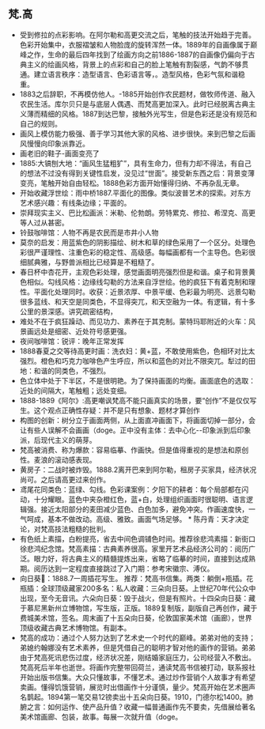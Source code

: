 ## 梵.高
* 受到修拉的点彩影响。在阿尔勒和高更交流之后，笔触的技法开始趋于完善。色彩开始集中，衣服褶皱和人物脸庞的旋转浑然一体。1889年的自画像属于巅峰之作，生命的最后四年找到了绘画方向之前1886-1887的自画像仍偏向于古典主义的绘画风格，背景上的点彩和自己的脸上笔触有割裂感，气韵不够贯通。建立语言秩序：造型语言、色彩语言等，。造型风格，色彩气氛和谐稳重。
* 1883之后辞职，不再模仿他人。-1885开始创作农民题材，做牧师传道、融入农民生活。库尔贝只是与底层人偶遇、而梵高更加深入。此时已经脱离古典主义薄而精细的风格。1887到达巴黎，接触外光写生，但是色彩还是没有规范和自己的规则。
* 画风上模仿能力极强、善于学习其他大家的风格、进步很快。来到巴黎之后画风慢慢向印象派靠近。
* 画老旧的鞋子-画面变亮了
* 1885:大镐刨大地：“画风生猛粗犷”，具有生命力，但有力却不得法，有自己的想法不过没有得到关键性启发，没见过“世面”。接受新东西之后：背景变薄变亮，笔触开始自由轻松。1888色彩方面开始懂得归纳、不再杂乱无章。
* 开始收藏浮世绘：雨中桥1887.平面化的图像。类似波普艺术的探索。对东方艺术感兴趣：有线条边缘；平面的。
* 崇拜现实主义、巴比松画派：米勒、伦勃朗。劳特累克、修拉、希涅克、高更等人过从甚密。
* 铃鼓咖啡馆：人物不再是农民而是市井小人物
* 莫奈的启发：用蓝紫色的阴影描绘、树木和草的绿色采用了一个区分。处理色彩很严谨理性、注重色彩的稳定性、高级感。每幅画都有一个主导色。色彩很细腻典雅，与野兽派相比已经算是不粗糙了。
* 春日杯中杏花开，主观色彩处理，感觉画面明亮强烈但是和谐。桌子和背景黄色相似。勾线风格：边缘线勾勒的方法来自浮世绘。他的疯狂下有着克制和理性。平面化处理同时。收获：近景浓厚、中景平缓、色彩最为明亮、远景勾勒很多蓝线、和天空是同类色，不显得突兀，和天空融为一体。有逻辑，有十多公里的景深感。讲究疏密结构，
* 难处不在于疯狂躁动、而见功力、素养在于其克制。蒙特玛耶附近的火车：风景画远处是细密、近处符号感更强。
* 夜间咖啡馆：锐评：晚年正常发挥
* 1888春夏之交等待高更时画：洗衣妇：黄+蓝，不敢使用紫色，色相环对比太强烈。橙色和巧克力咖啡色产生呼应，所以和蓝色的对比不限突兀。犁过的田地：和谐的同类色，不强烈。
* 色立体中处于下半区，不是很明艳。为了保持画面的均衡。画面底色的选取：近处的间隔大，笔触粗；远处变细。
* 1888-1889《阿尔》:高更嘲讽梵高不能只画真实的场景，要“创作”不是仅仅写生。这个观点正确性存疑：并不是只有想象、题材才算创作
* 构图的创新：树分立于画面两侧，从上面直冲画面下，将画面切掉一部分，会让有些人误解不会画画（doge。正中没有主体：去中心化--印象派到后印象派，后现代主义的萌芽。
* 梵高被消费、称为爆款：容易临摹、作画快。但是值得重视的是想法和原创性。麦浪的滚动感表现。
* 黄房子：二战时被炸毁。1888.2离开巴来到阿尔勒，租房子买家具，经济状况尚可。之后请高更过来创作。
* 鸢尾花同类色：蓝绿、勾线。色彩课案例：夕阳下的耕者：每个局部都在闪动，十分耀眼。蓝色中夹杂橙红色，蓝+白，处理组织画面时很聪明、语言逻辑强。接近太阳部分的麦田减少蓝色、白色加多，避免冲突。作画速度快，一气呵成，基本不做改动。高级、雅致。画面气场足够。
\* 陈丹青：天才决定论，对梵高技法粗糙的批判。
* 有色纸上素描，白粉提亮，省去中间色调铺色时间。推荐徐悲鸿素描：新街口徐悲鸿纪念馆。梵高素描：古典素养很高。家里开艺术品经济公司的：阅历广泛。眼力好，将古典主义的精髓提炼出来，省略了临摹的时间，直接到达成熟期。阅历达到一定程度直接跳过了入门期：参考宋徽宗、溥仪。
* 向日葵🌻：1888.7一周插花写生。 推荐：梵高书信集。两类：躺倒+瓶插。花瓶插：全球顶级藏家200多名：私人收藏：三朵向日葵。上世纪70年代公众中出现，至今无音讯。六朵向日葵：毁于战火，但是有照片。十四朵向日葵：藏于慕尼黑新州立博物馆，写生版，正版。1889复制版，副版自己再创作，藏于费城美术馆，签名。周末画了十五朵向日葵，伦敦国家美术馆（画廊），世界顶级收藏古典艺术博物馆。有副本。
* 梵高的成功：通过个人努力达到了艺术史一个时代的巅峰。弟弟对他的支持；弟媳约翰娜没有艺术素养，但是凭借自己的聪明才智对他的画作的营销。弟弟由于梵高死讯悲伤过度，经济状况差，刚结婚家庭压力，公司经营入不敷出。梵高死后半年也逝世。将画作完整带回荷兰，通读梵高书信被打动，联系报社开始出版书信集。大众只懂故事，不懂艺术。通过炒作营销个人故事才有希望卖画。懂得饥饿营销，展览时出借画作十分谨慎，量少。梵高开始在艺术圈声名鹊起。1894第一笔交易12镑卖出十五朵向日葵。1910，门德尔松1400。肺腑之言：如何运作、使产品升值？收藏一幅普通画作先不要卖，先借展给著名美术馆画廊、包装，故事。每展一次就升值（doge。
